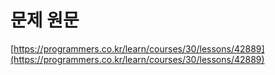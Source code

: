 # 문제 원문

[https://programmers.co.kr/learn/courses/30/lessons/42889](https://programmers.co.kr/learn/courses/30/lessons/42889)
